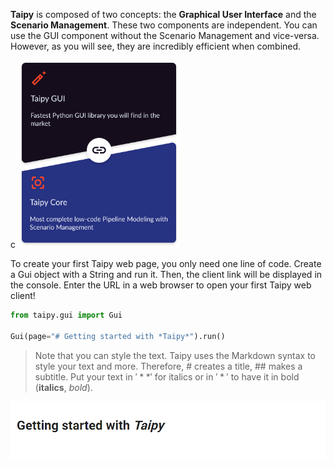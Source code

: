 **Taipy** is composed of two concepts: the **Graphical User Interface** and the **Scenario Management**. These two components are independent. You can use the GUI component without the Scenario Management and vice-versa. However, as you will see, they are incredibly efficient when combined.

c
  <img src="/steps/images/taipy-gui-core-illustration.svg" height=300>
</p>

To create your first Taipy web page, you only need one line of code. Create a Gui object with a String and run it. Then, the client link will be displayed in the console. Enter the URL in a web browser to open your first Taipy web client!

```python
from taipy.gui import Gui

Gui(page="# Getting started with *Taipy*").run()
```

> Note that you can style the text. Taipy uses the Markdown syntax to style your text and more. Therefore, # creates a title, ## makes a subtitle. Put your text in $'**'$ for italics or in $'*'$ to have it in bold (**italics**, *bold*).

<p align="center">
  <img src="/steps/images/step_0_result.png" width=700>
</p>
